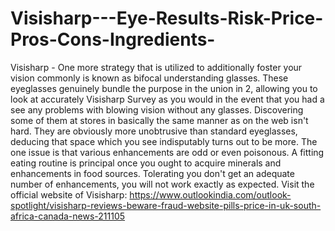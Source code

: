 # Visisharp---Eye-Results-Risk-Price-Pros-Cons-Ingredients-
Visisharp - One more strategy that is utilized to additionally foster your vision commonly is known as bifocal understanding glasses. These eyeglasses genuinely bundle the purpose in the union in 2, allowing you to look at accurately Visisharp Survey as you would in the event that you had a see any problems with blowing vision without any glasses. Discovering some of them at stores in basically the same manner as on the web isn't hard. They are obviously more unobtrusive than standard eyeglasses, deducing that space which you see indisputably turns out to be more. The one issue is that various enhancements are odd or even poisonous. A fitting eating routine is principal once you ought to acquire minerals and enhancements in food sources. Tolerating you don't get an adequate number of enhancements, you will not work exactly as expected. Visit the official website of Visisharp: https://www.outlookindia.com/outlook-spotlight/visisharp-reviews-beware-fraud-website-pills-price-in-uk-south-africa-canada-news-211105
